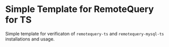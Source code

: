 # Simple Template for RemoteQuery for TS

Simple template for verificaton of `remotequery-ts` 
and `remotequery-mysql-ts` installations and usage.
